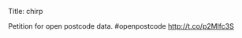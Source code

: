 Title: chirp

Petition for open postcode data. #openpostcode <a href="http://t.co/p2Mlfc3S">http://t.co/p2Mlfc3S</a>
